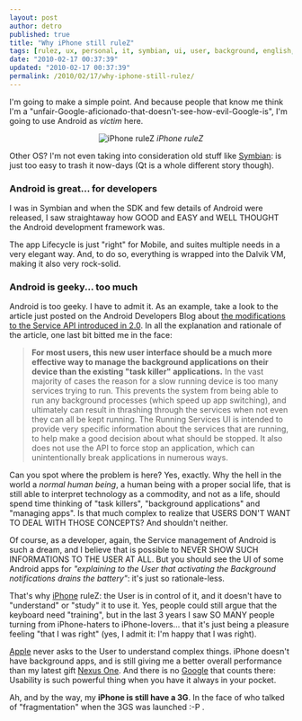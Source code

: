 ```yaml
---
layout: post
author: detro
published: true
title: "Why iPhone still ruleZ"
tags: [rulez, ux, personal, it, symbian, ui, user, background, english, services, android, usability, iphone]
date: "2010-02-17 00:37:39"
updated: "2010-02-17 00:37:39"
permalink: /2010/02/17/why-iphone-still-rulez/
---
```


I'm going to make a simple point. And because people that know me think I'm a "unfair-Google-aficionado-that-doesn't-see-how-evil-Google-is", I'm going to use Android as <em>victim</em> here.

<div align="center">
<img src="http://farm3.static.flickr.com/2304/2322337810_6358bae912_d.jpg" alt="iPhone ruleZ" />
<em>iPhone ruleZ</em>
</div>

Other OS? I'm not even taking into consideration old stuff like <a href="http://www.symbian.org/">Symbian</a>: is just too easy to trash it now-days (Qt is a whole different story though).
<!--more-->
<h3>Android is great... for developers</h3>
I was in Symbian and when the SDK and few details of Android were released, I saw straightaway how GOOD and EASY and WELL THOUGHT the Android development framework was.

The app Lifecycle is just "right" for Mobile, and suites multiple needs in a very elegant way. And, to do so, everything is wrapped into the Dalvik VM, making it also very rock-solid.

<h3>Android is geeky... too much</h3>
Android is too geeky. I have to admit it. As an example, take a look to the article just posted on the Android Developers Blog about <a href="http://android-developers.blogspot.com/2010/02/service-api-changes-starting-with.html">the modifications to the Service API introduced in 2.0</a>. In all the explanation and rationale of the article, one last bit bitted me in the face:
<blockquote>
<strong>For most users, this new user interface should be a much more effective way to manage the background applications on their device than the existing "task killer" applications.</strong> In the vast majority of cases the reason for a slow running device is too many services trying to run. This prevents the system from being able to run any background processes (which speed up app switching), and ultimately can result in thrashing through the services when not even they can all be kept running. The Running Services UI is intended to provide very specific information about the services that are running, to help make a good decision about what should be stopped. It also does not use the API to force stop an application, which can unintentionally break applications in numerous ways.
</blockquote>

Can you spot where the problem is here? Yes, exactly.
Why the hell in the world a <em>normal human being</em>, a human being with a proper social life, that is still able to interpret technology as a commodity, and not as a life, should spend time thinking of "task killers", "background applications" and "managing apps". Is that much complex to realize that USERS DON'T WANT TO DEAL WITH THOSE CONCEPTS? And shouldn't neither.

Of course, as a developer, again, the Service management of Android is such a dream, and I believe that is possible to NEVER SHOW SUCH INFORMATIONS TO THE USER AT ALL. But you should see the UI of some Android apps for <em>"explaining to the User that activating the Background notifications drains the battery"</em>: it's just so rationale-less.

That's why <a href="http://www.apple.com/iphone/">iPhone</a> ruleZ: the User is in control of it, and it doesn't have to "understand" or "study" it to use it. Yes, people could still argue that the keyboard need "training", but in the last 3 years I saw SO MANY people turning from iPhone-haters to iPhone-lovers... that it's just being a pleasure feeling "that I was right" (yes, I admit it: I'm happy that I was right).

<a href="http://www.apple.com">Apple</a> never asks to the User to understand complex things. iPhone doesn't have background apps, and is still giving me a better overall performance than my latest gift <a href="http://www.google.com/phone">Nexus One</a>. And there is no <a href="http://www.google.com">Google</a> that counts there: Usability is such powerful thing when you have it always in your pocket.

Ah, and by the way, my <strong>iPhone is still have a 3G</strong>. In the face of who talked of "fragmentation" when the 3GS was launched :-P .
